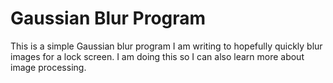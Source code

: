 # Gaussian Blur Program

This is a simple Gaussian blur program I am writing to hopefully quickly blur
images for a lock screen. I am doing this so I can also learn more about image
processing. 
